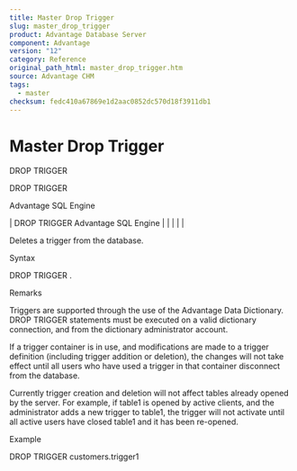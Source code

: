 ```yaml
---
title: Master Drop Trigger
slug: master_drop_trigger
product: Advantage Database Server
component: Advantage
version: "12"
category: Reference
original_path_html: master_drop_trigger.htm
source: Advantage CHM
tags:
  - master
checksum: fedc410a67869e1d2aac0852dc570d18f3911db1
---
```


# Master Drop Trigger

DROP TRIGGER

DROP TRIGGER

Advantage SQL Engine

| DROP TRIGGER  Advantage SQL Engine |  |  |  |  |

Deletes a trigger from the database.

Syntax

DROP TRIGGER <table-name>.<trigger-name>

Remarks

Triggers are supported through the use of the Advantage Data Dictionary. DROP TRIGGER statements must be executed on a valid dictionary connection, and from the dictionary administrator account.

If a trigger container is in use, and modifications are made to a trigger definition (including trigger addition or deletion), the changes will not take effect until all users who have used a trigger in that container disconnect from the database.

Currently trigger creation and deletion will not affect tables already opened by the server. For example, if table1 is opened by active clients, and the administrator adds a new trigger to table1, the trigger will not activate until all active users have closed table1 and it has been re-opened.

Example

DROP TRIGGER customers.trigger1
